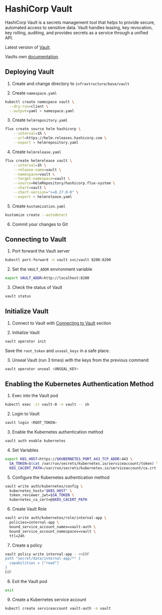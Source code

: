 # HashiCorp Vault

HashiCorp Vault is a secrets management tool that helps to provide secure, automated access to sensitive data. Vault handles leasing, key revocation, key rolling, auditing, and provides secrets as a service through a unified API.

Latest version of [Vault](https://developer.hashicorp.com/vault/tutorials/getting-started/getting-started-install).

Vaults own [documentation](https://developer.hashicorp.com/vault/docs).

## Deploying Vault

1. Create and change directory to `infrastructure/base/vault`

2. Create `namespace.yaml`

```bash
kubectl create namespace vault \
  --dry-run=client \
  --output=yaml > namespace.yaml
```

3. Create `helmrepository.yaml`

```bash
flux create source helm hashicorp \
    --interval=1h \
    --url=https://helm.releases.hashicorp.com \
    --export > helmrepository.yaml
```

4. Create `helmrelease.yaml`

```bash
flux create helmrelease vault \
    --interval=1h \
    --release-name=vault \
    --namespace=vault \
    --target-namespace=vault \
    --source=HelmRepository/hashicorp.flux-system \
    --chart=vault \
    --chart-version=">=0.27.0-0" \
    --export > helmrelease.yaml
```

5. Create `kustomization.yaml`

```bash
kustomize create --autodetect
```

6. Commit your changes to Git
   
## Connecting to Vault

1. Port forward the Vault server

```bash
kubectl port-forward -n vault svc/vault 8200:8200
```

2. Set the `VAULT_ADDR` environment variable

```bash
export VAULT_ADDR=http://localhost:8200
```

3. Check the status of Vault

```bash
vault status
```

## Initialize Vault

1. Connect to Vault with [Connecting to Vault](#connecting-to-vault) section

2. Initialize Vault

```bash
vault operator init
```

Save the `root_token` and `unseal_keys` in a safe place.

3. Unseal Vault (run 3 times) with the keys from the previous command

```bash
vault operator unseal <UNSEAL_KEY>
```

## Enabling the Kubernetes Authentication Method

1. Exec into the Vault pod

```bash
kubectl exec -it vault-0 -n vault -- sh
```

2. Login to Vault

```bash
vault login <ROOT_TOKEN>
```

3. Enable the Kubernetes authentication method

```bash
vault auth enable kubernetes
```

4. Set Variables

```bash
export K8S_HOST=https://$KUBERNETES_PORT_443_TCP_ADDR:443 \
  SA_TOKEN=$(cat /var/run/secrets/kubernetes.io/serviceaccount/token) \
  K8S_CACERT_PATH=/var/run/secrets/kubernetes.io/serviceaccount/ca.crt
```

5. Configure the Kubernetes authentication method

```bash
vault write auth/kubernetes/config \
  kubernetes_host="$K8S_HOST" \
  token_reviewer_jwt=$SA_TOKEN \
  kubernetes_ca_cert=@$K8S_CACERT_PATH
```

6. Create Vault Role

```bash
vault write auth/kubernetes/role/internal-app \
  policies=internal-app \
  bound_service_account_names=vault-auth \
  bound_service_account_namespaces=vault \
  ttl=24h
```

7. Create a policy

```bash
vault policy write internal-app - <<EOF
path "secret/data/internal-app/*" {
  capabilities = ["read"]
}
EOF
```

8. Exit the Vault pod

```bash
exit
```

9. Create a Kubernetes service account

```bash
kubectl create serviceaccount vault-auth -n vault
```
